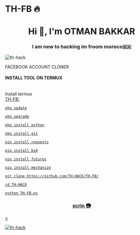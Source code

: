 # TH-FB :fire:
<h1 align="center">Hi 👋, I'm OTMAN BAKKAR</h1>
<h3 align="center">I am new to hacking im froom moroco🇲🇦</h3>

<p align="left"> <img src="https://i.postimg.cc/NjNjfPXG/giphy.gif&style=flat" alt="th-hack" /> </p>
FACEBOOK ACCOUNT CLONER

#### INSTALL TOOL ON TERMUX 
<br>Install termux<a href="https://www.youtube.com/channel/UC0bX56PZ_nMZw3t4p90SYyQ">
<br>TH-FB:<br>
```
pkg update

pkg upgrade

pkg install python

pkg install git

pip install requests

pip install bs4

pip install futures

pip install mechanize

git clone https://github.com/TH-HACK/TH-FB/

cd TH-HACK

python TH-FB.py

```
<h3 align="center">scrin 📷</h3>

<<p align="left"> <img src="https://i.postimg.cc/Hn1JFQ6C/Screenshot-20231026-035201-Termux.jpg" alt="th-hack" /> </p>
